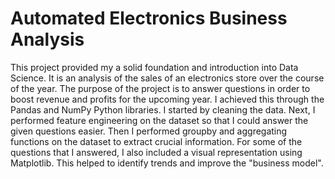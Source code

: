 # Automated Electronics Business Analysis

This project provided my a solid foundation and introduction into Data Science. It is an analysis of the sales of an electronics store over the course of the year.
The purpose of the project is to answer questions in order to boost revenue and profits for the upcoming year. I achieved this through the Pandas and NumPy Python libraries.
I started by cleaning the data. Next, I performed feature engineering on the dataset so that I could answer the given questions easier. Then I performed groupby and aggregating functions on the dataset to extract crucial information. For some of the questions that I answered, I also included a visual representation using Matplotlib. This helped to identify trends and improve the "business model".
